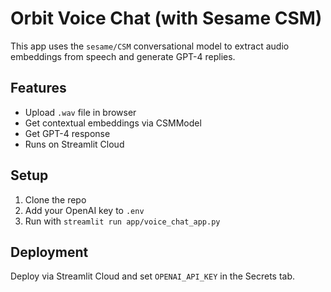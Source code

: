 # Orbit Voice Chat (with Sesame CSM)

This app uses the `sesame/CSM` conversational model to extract audio embeddings from speech and generate GPT-4 replies.

## Features

- Upload `.wav` file in browser
- Get contextual embeddings via CSMModel
- Get GPT-4 response
- Runs on Streamlit Cloud

## Setup

1. Clone the repo
2. Add your OpenAI key to `.env`
3. Run with `streamlit run app/voice_chat_app.py`

## Deployment

Deploy via Streamlit Cloud and set `OPENAI_API_KEY` in the Secrets tab.